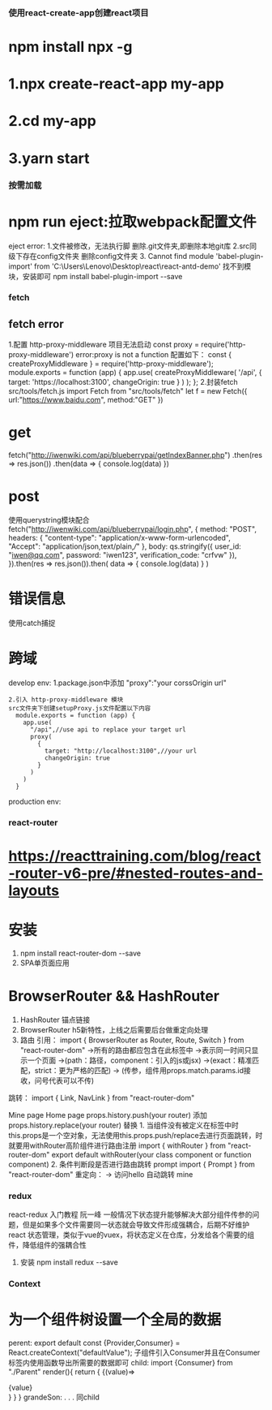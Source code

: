 ### 使用react-create-app创建react项目
# npm install npx -g
# 1.npx create-react-app my-app
# 2.cd my-app
# 3.yarn start

### 按需加载

# npm run eject:拉取webpack配置文件
 eject error:
 1.文件被修改，无法执行脚
  删除.git文件夹,即删除本地git库
 2.src同级下存在config文件夹
  删除config文件夹
 3. Cannot find module 'babel-plugin-import' from 'C:\Users\Lenovo\Desktop\react\react-antd-demo'
  找不到模块，安装即可
  npm install babel-plugin-import --save

### fetch

## fetch error
 1.配置 http-proxy-middleware 项目无法启动
  const proxy = require('http-proxy-middleware')
  error:proxy is not a function 
  配置如下：
    const { createProxyMiddleware } = require('http-proxy-middleware');
    module.exports = function (app) {
      app.use(
        createProxyMiddleware(
          '/api',
          {
            target: 'https://localhost:3100',
            changeOrigin: true
          }
        )
      );
    };
  2.封装fetch
   src/tools/fetch.js
   import Fetch from "src/tools/fetch"
   let f = new Fetch({
     url:"https://www.baidu.com",
     method:"GET"
   })

# get
  fetch("http://iwenwiki.com/api/blueberrypai/getIndexBanner.php")
    .then(res => res.json())
    .then(data => {
        console.log(data)
    })
# post
  使用querystring模块配合
    fetch("http://iwenwiki.com/api/blueberrypai/login.php", {
      method: "POST",
      headers: {
        "content-type": "application/x-www-form-urlencoded",
        "Accept": "application/json,text/plain,*/*"
      },
      body: qs.stringify({
        user_id: "iwen@qq.com",
        password: "iwen123",
        verification_code: "crfvw"
      }),
    }).then(res => res.json()).then(
      data => {
        console.log(data)
      }
    )
# 错误信息
  使用catch捕捉
# 跨域
  develop env:
    1.package.json中添加 
    "proxy":"your corssOrigin url"

    2.引入 http-proxy-middleware 模块
    src文件夹下创建setupProxy.js文件配置以下内容
      module.exports = function (app) {
        app.use(
          "/api",//use api to replace your target url
          proxy(
            {
              target: "http://localhost:3100",//your url
              changeOrigin: true
            }
          )
        )
      }
  production env:

### react-router
# https://reacttraining.com/blog/react-router-v6-pre/#nested-routes-and-layouts
# 安装
1. npm install react-router-dom --save
2. SPA单页面应用
# BrowserRouter && HashRouter
1. HashRouter 锚点链接
2. BrowserRouter h5新特性，上线之后需要后台做重定向处理
3. 路由
  引用：
  import { BrowserRouter as Router, Route, Switch } from "react-router-dom"
  <Router> ->所有的路由都应包含在此标签中
    <Switch> ->表示同一时间只显示一个页面
      <Route path="/home" component={Home} /> ->(path：路径，component：引入的js或jsx)
      <Route strict exact path="/mine" component={Mine} /> ->(exact：精准匹配，strict：更为严格的匹配)
      <Route strict exact path="/mine/ucenter/:id?/:name" component={UCenter} /> -> (传参，组件用props.match.params.id接收，问号代表可以不传)
    </Switch>
  </Router>

  跳转：
  import { Link, NavLink } from "react-router-dom"
  <Link to="/mine" >Mine page</Link>
  <NavLink exact to="/home" activeClass="myClass" activeStyle={{ color: "green", fontSize: "50px" }}>Home page</NavLink>
  props.history.push(your router) 添加
  props.history.replace(your router) 替换
  1. 当组件没有被定义在<Router>标签中时this.props是一个空对象，无法使用this.props.push/replace去进行页面跳转，时就要用withRouter高阶组件进行路由注册
    import { withRouter } from "react-router-dom"
    export default withRouter(your class component or function component)
  2. 条件判断段是否进行路由跳转 prompt
    import { Prompt } from "react-router-dom"
    <Prompt when={your boolean} message={your message}>
  重定向：
  <Redirect form="/hello" to="/mine"></Redurect> -> 访问hello 自动跳转 mine 

  ### redux
  react-redux 入门教程 阮一峰
  一般情况下状态提升能够解决大部分组件传参的问题，但是如果多个文件需要同一状态就会导致文件形成强耦合，后期不好维护
  react 状态管理，类似于vue的vuex，将状态定义在仓库，分发给各个需要的组件，降低组件的强耦合性
  1. 安装
   npm install redux --save
   
### Context
# 为一个组件树设置一个全局的数据
perent:
export default const {Provider,Consumer} = React.createContext("defaultValue");
子组件引入Consumer并且在Consumer标签内使用函数导出所需要的数据即可
child:
import {Consumer} from "./Parent"
render(){
  return {
    <Consumer>
      {(value)=><div>{value}</div>} 
    </Consumer>
  }
}
grandeSon: . . . 同child




  
  

















